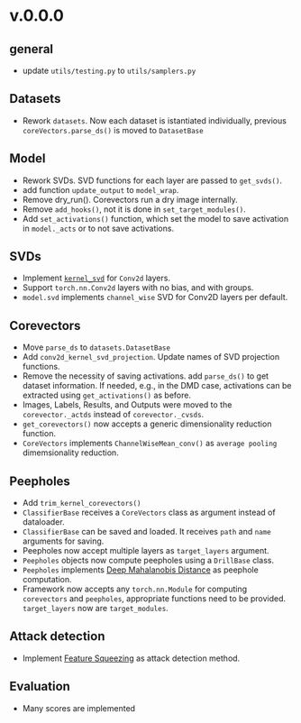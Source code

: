 # v.0.0.0

## general
- update `utils/testing.py` to `utils/samplers.py`

## Datasets
- Rework `datasets`. Now each dataset is istantiated individually, previous `coreVectors.parse_ds()` is moved to `DatasetBase`

## Model
- Rework SVDs. SVD functions for each layer are passed to `get_svds()`.
- add function `update_output` to `model_wrap`.
- Remove dry_run(). Corevectors run a dry image internally.
- Remove `add_hooks()`, not it is done in `set_target_modules()`.
- Add `set_activations()` function, which set the model to save activation in `model._acts` or to not save activations.

## SVDs
- Implement [`kernel_svd`](https://arxiv.org/pdf/2208.06894) for `Conv2d` layers. 
- Support `torch.nn.Conv2d` layers with no bias, and with groups.
- `model.svd` implements `channel_wise` SVD for Conv2D layers per default.

## Corevectors
- Move `parse_ds` to `datasets.DatasetBase`
- Add `conv2d_kernel_svd_projection`. Update names of SVD projection functions. 
- Remove the necessity of saving activations. add `parse_ds()` to get dataset information. If needed, e.g., in the DMD case, activations can be extracted using `get_activations()` as before.
- Images, Labels, Results, and Outputs were moved to the `corevector._actds` instead of `corevector._cvsds`.
- `get_corevectors()` now accepts a generic dimensionality reduction function.
- `CoreVectors` implements `ChannelWiseMean_conv()` as `average pooling` dimemsionality reduction.

## Peepholes
- Add `trim_kernel_corevectors()` 
- `ClassifierBase` receives a `CoreVectors` class as argument instead of dataloader.
- `ClassifierBase` can be saved and loaded. It receives `path` and `name` arguments for saving.
- Peepholes now accept multiple layers as `target_layers` argument.
- `Peepholes` objects now compute peepholes using a `DrillBase` class.
- `Peepholes` implements [Deep Mahalanobis Distance](https://arxiv.org/abs/1807.03888) as peephole computation.
- Framework now accepts any `torch.nn.Module` for computing `corevectors` and `peepholes`, appropriate functions need to be provided. `target_layers` now are `target_modules`.

## Attack detection
- Implement [Feature Squeezing](https://arxiv.org/abs/1704.01155) as attack detection method.

## Evaluation
- Many scores are implemented
